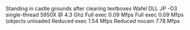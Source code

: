 Standing in castle grounds after clearing textboxes
Wafel DLL JP -O3 single-thread 5950X @ 4.3 Ghz
Full exec       0.09 Mfps
Full exec       0.09 Mfps (objects unloaded
Reduced exec    1.54 Mfps
Reduced nocam   7.78 Mfps
